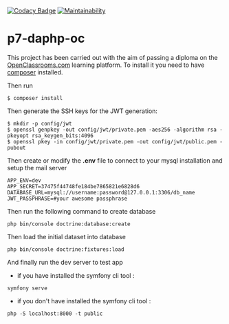 [![Codacy Badge](https://app.codacy.com/project/badge/Grade/8c81e5a7b98d49f191e074d84569cc09)](https://www.codacy.com/gh/lchastanet/p7-daphp-oc/dashboard?utm_source=github.com&amp;utm_medium=referral&amp;utm_content=lchastanet/p7-daphp-oc&amp;utm_campaign=Badge_Grade)
[![Maintainability](https://api.codeclimate.com/v1/badges/c7e8de34824adb29ef3c/maintainability)](https://codeclimate.com/github/friexo/p7-daphp-oc/maintainability)

# **p7-daphp-oc**

This project has been carried out with the aim of passing a diploma on the [OpenClassrooms.com](https://openclassrooms.com/) learning platform.
To install it you need to have [composer](https://getcomposer.org/) installed.

Then run

```shell
$ composer install
```

Then generate the SSH keys for the JWT generation:

```shell
$ mkdir -p config/jwt
$ openssl genpkey -out config/jwt/private.pem -aes256 -algorithm rsa -pkeyopt rsa_keygen_bits:4096
$ openssl pkey -in config/jwt/private.pem -out config/jwt/public.pem -pubout
```

Then create or modify the **.env** file to connect to your mysql installation and setup the mail server

```shell
APP_ENV=dev
APP_SECRET=37475f44748fe184be7865821e6828d6
DATABASE_URL=mysql://username:password@127.0.0.1:3306/db_name
JWT_PASSPHRASE=#your awesome passphrase
```

Then run the following command to create database

```shell
php bin/console doctrine:database:create
```

Then load the initial dataset into database

```shell
php bin/console doctrine:fixtures:load
```

And finally run the dev server to test app

-   if you have installed the symfony cli tool :

```shell
symfony serve
```

-   if you don't have installed the symfony cli tool :

```shell
php -S localhost:8000 -t public
```
